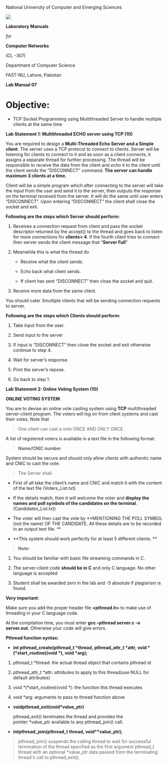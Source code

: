 National University of Computer and Emerging Sciences

![](media/image1.png)

**Laboratory Manuals**

*for*

**Computer Networks**

(CL -307)

Department of Computer Science

FAST-NU, Lahore, Pakistan

**Lab Manual 07**

# Objective:

  - TCP Socket Programming using Multithreaded Server to handle multiple
    clients at the same time

**Lab Statement 1: Multithreaded ECHO server using TCP (10)**

You are required to design a **Multi-Threaded Echo Server and a Simple
client**. The server uses a <span class="underline">TCP protocol</span>
to connect to clients. Server will be listening for clients to connect
to it and as soon as a client connects, it assigns a separate thread for
further processing. The thread will be responsible to receive the data
from the client and *<span class="underline">echo</span>* it to the
client until the client sends the "DISCONNECT" command. **The server can
handle maximum 3 clients at a time.**

Client will be a simple program which after connecting to the server
will take the input from the user and send it to the server, then
outputs the response on the terminal received from the server. It will
do the same until user enters “DISCONNECT”. Upon entering “DISCONNECT”
the client shall close the socket and exit.

**Following are the steps which Server should perform:**

1.  Receives a connection request from client and pass the socket
    descriptor returned by the accept() to the thread and goes back to
    listen for more connections for **clients\< 4**. If the fourth
    client tries to connect then server sends the client message that
    “**Server Full**”

2.  Meanwhile this is what the thread do
    
      - Receive what the client sends.
    
      - Echo back what client sends.
    
      - If client has sent “DISCONNECT” then close the socket and quit.

3.  Receive more data from the same client.

You should cater 3multiple clients that will be sending connection
requests to server.

**Following are the steps which Clients should perform:**

1.  Take input from the user.

2.  Send input to the server

3.  If input is “DISCONNECT” then close the socket and exit otherwise
    continue to step 4.

4.  Wait for server’s response.

5.  Print the server’s repose.

6.  Go back to step 1.

**Lab Statement 2: Online Voting System (10)**

**<span class="underline">ONLINE VOTING SYSTEM</span>**

You are to devise an online vote casting system using **TCP**
multithreaded server-client program. The voters will log on from client
systems and cast their votes. Note that

> One client can cast a vote ONCE AND ONLY ONCE.

A list of registered voters is available in a text file in the following
format:

> **Name/CNIC number**

System should be secure and should only allow clients with authentic
name and CNIC to cast the vote.

> The Server shall

  - First of all take the client’s name and CNIC and match it with the
    content of the text file (Voters\_List.txt).

  - If the details match, then it will welcome the voter and **display
    the names and poll symbols of the candidates on the
    terminal**.(Candidates\_List.txt)

  - The voter will then cast the vote by **MENTIONING THE POLL SYMBOL
    (not the name) OF THE CANDIDATE. All these details are to be
    recorded in an output text file. **

  - **This system should work perfectly for at least 5 different
    clients. **

> **<span class="underline">Note: </span>**

1.  You should be familiar with basic file streaming commands in C.

2.  The server-client code **should be in C** and only C language. No
    other language is accepted

3.  Student shall be awarded zero in the lab and -5 absolute if
    plagiarism is found.

<span class="underline">**Very important**:</span>

Make sure you add the proper header file **\<pthread.h\>** to make use
of threading in your C language code.

At the compilation time, you must enter **gcc –pthread server.c -o
server.out.** Otherwise your code will give errors.

**Pthread function syntax:**

  - **int pthread\_create(pthread\_t \*thread, pthread\_attr\_t
    \*attr, void \*(\*start\_routine)(void \*), void \*arg);**

<!-- end list -->

1.  pthread\_t \*thread: the actual thread object that contains pthread
    id

2.  pthread\_attr\_t \*attr: attributes to apply to this thread(use NULL
    for default attributes)

3.  void \*(\*start\_routine)(void \*): the function this thread
    executes

4.  void \*arg: arguments to pass to thread function above

<!-- end list -->

  - **voidpthread\_exit(void\*value\_ptr)**
    
    pthread\_exit() terminates the thread and provides the
    pointer \*value\_ptr available to any pthread\_join() call. 

  - **intpthread\_join(pthread\_t thread, void\*\*value\_ptr);**

> pthread\_join() suspends the calling thread to wait for successful
> termination of the thread specified as the first argument pthread\_t
> thread with an optional \*value\_ptr data passed from the terminating
> thread's call to pthread\_exit().
